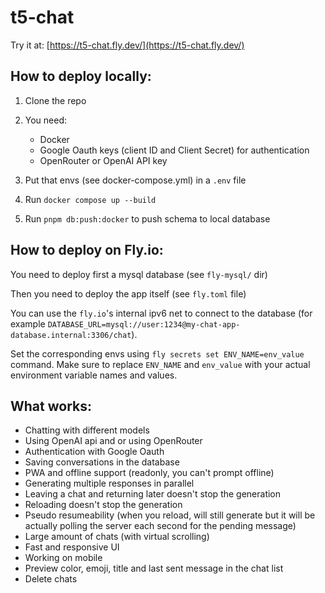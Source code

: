 # t5-chat

Try it at: [https://t5-chat.fly.dev/](https://t5-chat.fly.dev/)

## How to deploy locally:

1. Clone the repo

2. You need:
    - Docker
    - Google Oauth keys (client ID and Client Secret) for authentication
    - OpenRouter or OpenAI API key

3. Put that envs (see docker-compose.yml) in a `.env` file

4. Run `docker compose up --build`

5. Run `pnpm db:push:docker` to push schema to local database

## How to deploy on Fly.io:

You need to deploy first a mysql database (see `fly-mysql/` dir)

Then you need to deploy the app itself (see `fly.toml` file)

You can use the `fly.io`'s internal ipv6 net to connect to the database (for example `DATABASE_URL=mysql://user:1234@my-chat-app-database.internal:3306/chat`).

Set the corresponding envs using `fly secrets set ENV_NAME=env_value` command. Make sure to replace `ENV_NAME` and `env_value` with your actual environment variable names and values.


## What works:

- Chatting with different models
- Using OpenAI api and or using OpenRouter
- Authentication with Google Oauth
- Saving conversations in the database
- PWA and offline support (readonly, you can't prompt offline)
- Generating multiple responses in parallel
- Leaving a chat and returning later doesn't stop the generation
- Reloading doesn't stop the generation
- Pseudo resumeability (when you reload, will still generate but it will be actually polling the server each second for the pending message)
- Large amount of chats (with virtual scrolling)
- Fast and responsive UI
- Working on mobile
- Preview color, emoji, title and last sent message in the chat list
- Delete chats